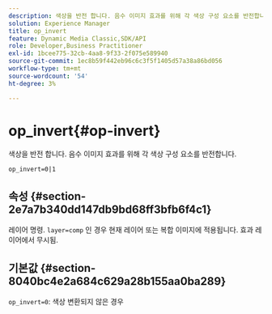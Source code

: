 ```yaml
---
description: 색상을 반전 합니다. 음수 이미지 효과를 위해 각 색상 구성 요소를 반전합니다.
solution: Experience Manager
title: op_invert
feature: Dynamic Media Classic,SDK/API
role: Developer,Business Practitioner
exl-id: 1bcee775-32cb-4aa8-9f33-2f075e589940
source-git-commit: 1ec8b59f442eb96c6c3f5f1405d57a38a86bd056
workflow-type: tm+mt
source-wordcount: '54'
ht-degree: 3%

---
```


# op_invert{#op-invert}

색상을 반전 합니다. 음수 이미지 효과를 위해 각 색상 구성 요소를 반전합니다.

`op_invert=0|1`

## 속성 {#section-2e7a7b340dd147db9bd68ff3bfb6f4c1}

레이어 명령. `layer=comp` 인 경우 현재 레이어 또는 복합 이미지에 적용됩니다. 효과 레이어에서 무시됨.

## 기본값 {#section-8040bc4e2a684c629a28b155aa0ba289}

`op_invert=0`: 색상 변환되지 않은 경우
